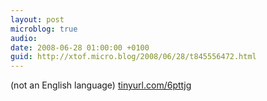 ```yaml
---
layout: post
microblog: true
audio: 
date: 2008-06-28 01:00:00 +0100
guid: http://xtof.micro.blog/2008/06/28/t845556472.html
---
```

(not an English language)
[tinyurl.com/6pttjg](http://tinyurl.com/6pttjg)
